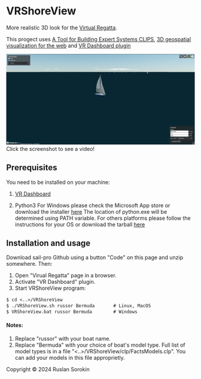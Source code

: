 # VRShoreView

More realistic 3D look for the [Virtual Regatta](https://www.virtualregatta.com/en/offshore-game/).

This progect uses [A Tool for Building Expert Systems CLIPS](https://www.clipsrules.net/), 
[3D geospatial visualization for the web](https://cesium.com/platform/cesiumjs/) and
[VR Dashboard plugin](https://chrome.google.com/webstore/search/VR%20Dashboard)

[![Watch the video](VR.png)](https://youtu.be/SP4-xvm6yMo)
Click the screenshot to see a video!

## Prerequisites

You need to be installed on your machine:

1. [VR Dashboard](https://chromewebstore.google.com/detail/vr-dashboard/amknkhejaogpekncjekiaolgldbejjan)

2. Python3
    For Windows please check the Microsoft App store or download the installer [here](https://www.python.org/downloads/windows/)
        The location of python.exe will be determined using PATH variable.
    For others platforms please follow the instructions for your OS or download the tarball [here](https://www.python.org/downloads/)


## Installation and usage

Download sail-pro Github using a button "Code" on this page and unzip somewhere. Then:

1. Open "Virual Regatta" page in a browser.
2. Activate "VR Dashboard" plugin. 
3. Start VRShoreView program:

```shell
$ cd <..>/VRShoreView
$ ./VRShoreView.sh russor Bermuda		# Linux, MacOS
$ VRShoreView.bat russor Bermuda        # Windows
```
#### Notes: 

1. Replace "russor" with your boat name.
2. Replace "Bermuda" with your choice of boat's model type. Full list of model types
 is in a file "<..>/VRShoreView/clp/FactsModels.clp". You can add your models in this file approprietly.


Copyright © 2024 Ruslan Sorokin

